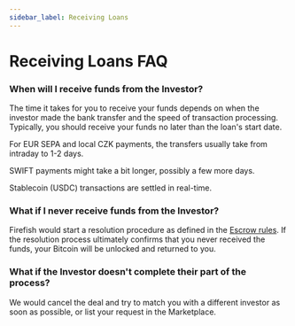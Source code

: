 ```yaml
---
sidebar_label: Receiving Loans
---
```


# Receiving Loans FAQ

### When will I receive funds from the Investor?

The time it takes for you to receive your funds depends on when the investor made the bank transfer and the speed of transaction processing. Typically, you should receive your funds no later than the loan's start date.

For EUR SEPA and local CZK payments, the transfers usually take from intraday to 1-2 days.

SWIFT payments might take a bit longer, possibly a few more days.

Stablecoin (USDC) transactions are settled in real-time.

### What if I never receive funds from the Investor?

Firefish would start a resolution procedure as defined in the [Escrow rules](https://assets.super.so/7ce03212-1a0b-4440-8fd6-50d4268e76ad/files/34d881df-d023-4c31-a3fe-9407dbebb5cd.pdf). If the resolution process ultimately confirms that you never received the funds, your Bitcoin will be unlocked and returned to you.

### What if the Investor doesn't complete their part of the process?

We would cancel the deal and try to match you with a different investor as soon as possible, or list your request in the Marketplace.
